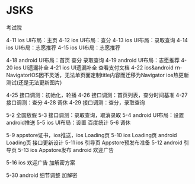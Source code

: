 # JSKS
考试院

4-11 ios UI布局：主页 
4-12 ios UI布局：查分
4-13 ios UI布局：录取查询
4-14 ios UI布局：志愿推荐
4-15 ios UI布局：志愿推荐

4-18 android UI布局：首页 查分 录取查询
4-19 android UI布局：志愿推荐
4-20 ios UI遗漏补全
4-21 ios UI遗漏补全 查看支付文档
4-22 ios&android rn-NavigatorIOS因不灵活，无法单页面定制title内容而迁移为Navigator  ios热更新测试(还是无法更新图片)

4-25 接口调测：初始化，轮播
4-26 接口调测：首页列表，查分时间基准
4-27 接口调测：查分
4-28 调休
4-29 接口调测：查分，录取查询

5-2  全国放假
5-3  接口调测：录取查询，取消录取
5-4  android UI布局：设置   android推送
5-5  ios  UI布局：设置   百度统计
5-6  调休

5-9  appstore证书，ios推送，ios Loading页
5-10 ios Loading页  android Loading页  接口更新设计
5-11 ios 引导页  Appstore预发布准备
5-12 android 引导页
5-13 ios Appstore发布 android 欢迎广告

5-16 ios 欢迎广告  加解密方案 

5-30 android 细节调整 加解密

